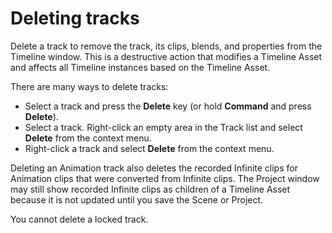 # Deleting tracks

Delete a track to remove the track, its clips, blends, and properties from the Timeline window. This is a destructive action that modifies a Timeline Asset and affects all Timeline instances based on the Timeline Asset.

There are many ways to delete tracks:

* Select a track and press the **Delete** key (or hold **Command** and press **Delete**).
* Select a track. Right-click an empty area in the Track list and select **Delete** from the context menu.
* Right-click a track and select **Delete** from the context menu.

Deleting an Animation track also deletes the recorded Infinite clips for Animation clips that were converted from Infinite clips. The Project window may still show recorded Infinite clips as children of a Timeline Asset because it is not updated until you save the Scene or Project.

You cannot delete a locked track.
